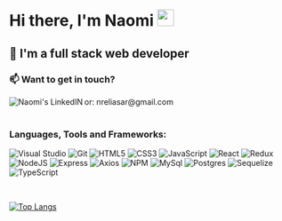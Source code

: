 <h1> Hi there, I'm Naomi <img src="https://media.giphy.com/media/hvRJCLFzcasrR4ia7z/giphy.gif" height="30px">
</h1>



## 🚀 I'm a full stack web developer
<h3>📫 Want to get in touch? </h3>
<a href="https://www.linkedin.com/in/naomi-eliasar/" target="_blank">
  <img align="left" alt="Naomi's LinkedIN" src="https://img.shields.io/badge/linkedin-%230077B5.svg?style=for-the-badge&logo=linkedin&logoColor=white"/>
</a>
or: nreliasar@gmail.com

<br />
<br />

### Languages, Tools and Frameworks:

![Visual Studio](https://img.shields.io/badge/Visual%20Studio-%2320232a.svg?style=for-the-badge&logo=visual-studio&logoColor=white)
![Git](https://img.shields.io/badge/git-%2320232a.svg?style=for-the-badge&logo=git&logoColor=%23F05033.svg)
![HTML5](https://img.shields.io/badge/html5-%2320232a.svg?style=for-the-badge&logo=html5&logoColor=%23E34F26.svg)
![CSS3](https://img.shields.io/badge/css3-%2320232a.svg?style=for-the-badge&logo=css3&logoColor=blue)
![JavaScript](https://img.shields.io/badge/javascript-%2320232a.svg?style=for-the-badge&logo=javascript&logoColor=%23F7DF1E)
![React](https://img.shields.io/badge/react-%2320232a.svg?style=for-the-badge&logo=react&logoColor=%2361DAFB)
![Redux](https://img.shields.io/badge/Redux-%2320232a.svg?style=for-the-badge&logo=redux&logoColor=593D88)
![NodeJS](https://img.shields.io/badge/node.js-%2320232a.svg?style=for-the-badge&logo=node.js&logoColor=6DA55F)
![Express](https://img.shields.io/badge/Express.js-%2320232a.svg?style=for-the-badge&logo=express&logoColor=white)
![Axios](https://img.shields.io/badge/-Axios-%2320232a.svg?style=for-the-badge&logo=axios&logoColor=blue)
![NPM](https://img.shields.io/badge/NPM-%2320232a.svg?style=for-the-badge&logo=npm&logoColor=white)
![MySql](https://img.shields.io/badge/MySQL-%2320232a?style=for-the-badge&logo=mysql&logoColor=white)
![Postgres](https://img.shields.io/badge/-PostgreSQL-%2320232a.svg?style=for-the-badge&logo=postgreSQL&logoColor=blue)
![Sequelize](https://img.shields.io/badge/-Sequelize-%2320232a.svg?style=for-the-badge&logo=sequelize&logoColor=blue)
![TypeScript](https://img.shields.io/badge/-TypeScript-%2320232a.svg?style=for-the-badge&logo=typescript&logoColor=blue)

<br />

[![Top Langs](https://github-readme-stats.vercel.app/api/top-langs/?username=naomi-eliasar&layout=compact&theme=dark)](https://github.com/naomi-eliasar/github-readme-stats)
